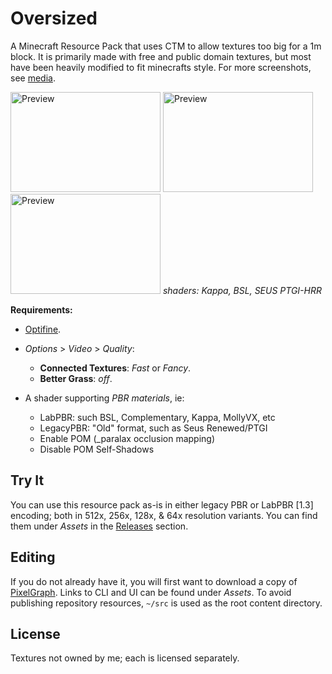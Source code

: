 # Oversized
A Minecraft Resource Pack that uses CTM to allow textures too big for a 1m block. It is primarily made with free and public domain textures, but most have been heavily modified to fit minecrafts style. For more screenshots, see [media](https://github.com/null511/MCRP-Oversized/tree/main/media).

<img src="https://github.com/null511/MCRP-Oversized/raw/main/media/badlands.png" alt="Preview" width="240" height="160"></img>
<img src="https://github.com/null511/MCRP-Oversized/raw/main/media/forest-rays.png" alt="Preview" width="240" height="160"></img>
<img src="https://github.com/null511/MCRP-Oversized/raw/main/media/village-night.png" alt="Preview" width="240" height="160"></img>
_shaders: Kappa, BSL, SEUS PTGI-HRR_

**Requirements:**  
- [Optifine](https://optifine.net/home).
- _Options_ > _Video_ > _Quality_:
  + **Connected Textures**: _Fast_ or _Fancy_.
  + **Better Grass**: _off_.

- A shader supporting _PBR materials_, ie:
  + LabPBR: such BSL, Complementary, Kappa, MollyVX, etc
  + LegacyPBR: "Old" format, such as Seus Renewed/PTGI
  + Enable POM (_paralax occlusion mapping)
  + Disable POM Self-Shadows

## Try It
You can use this resource pack as-is in either legacy PBR or LabPBR [1.3] encoding; both in 512x, 256x, 128x, & 64x resolution variants. You can find them under _Assets_ in the [Releases](https://github.com/null511/MCRP-Textureless/releases) section.

## Editing
If you do not already have it, you will first want to download a copy of [PixelGraph](https://github.com/null511/PixelGraph/releases). Links to CLI and UI can be found under _Assets_. To avoid publishing repository resources, `~/src` is used as the root content directory.

## License
Textures not owned by me; each is licensed separately.
